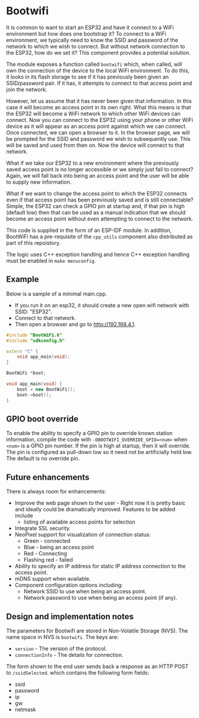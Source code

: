 # Bootwifi
It is common to want to start an ESP32 and have it connect to a WiFi environment but how does one bootstrap it?  To connect to a WiFi environment, we typically need to know the SSID and password of the network to which we wish to connect.  But without network connection to the ESP32, how do we set it?  This component provides a potential solution.

The module exposes a function called `bootwifi` which, when called, will own the connection of the device to the local WiFi environment.  To do this, it looks in its flash storage to see if it has previously been given an SSID/password pair.  If it has, it attempts to connect to that access point and join the network.

However, let us assume that it has never been given that information.  In this case it will become an access point in its own right.  What this means is that the ESP32 will become a WiFi network to which other WiFi devices can connect.  Now you can connect to the ESP32 using your phone or other WiFi device as it will appear as an access point against which we can connect.  Once connected, we can open a browser to it.  In the browser page, we will be prompted for the SSID and password we wish to subsequently use.  This will be saved and used from then on.  Now the device will connect to that network.

What if we take our ESP32 to a new environment where the previously saved access point is no longer accessible or we simply just fail to connect?  Again, we will fall back into being an access point and the user will be able to supply new information.

What if we want to change the access point to which the ESP32 connects even if that access point has been previously saved and is still connectable?  Simple, the ESP32 can check a GPIO pin at startup and, if that pin is high (default low) then that can be used as a manual indication that we should become an access point without even attempting to connect to the network.

This code is supplied in the form of an ESP-IDF module.  In addition, BootWiFi has a pre-requisite of the `cpp_utils` component also distributed as part of this repoistory.

The logic uses C++ exception handling and hence C++ exception handling must be enabled in `make menuconfig`.

## Example
Below is a sample of a minimal main.cpp.  
* If you run it on an esp32, it should create a new open wifi network with SSID: "ESP32".  
* Connect to that network. 
* Then open a browser and go to http://192.168.4.1.
```C++
#include "BootWiFi.h"
#include "sdkconfig.h"

extern "C" {
	void app_main(void);
}

BootWiFi *boot;

void app_main(void) {
	boot = new BootWiFi();
	boot->boot();
}
```

## GPIO boot override
To enable the ability to specify a GPIO pin to override known station information, compile the code with `-DBOOTWIFI_OVERRIDE_GPIO=<num>` when `<num>` is a GPIO pin number.  If the pin is high at startup, then it will override.  The pin is configured as pull-down low so it need not be artificially held low.  The default is no override pin.

## Future enhancements
There is always room for enhancements:

* Improve the web page shown to the user - Right now it is pretty basic and ideally could be dramatically improved.  Features to be added include
  - listing of available access points for selection
* Integrate SSL security.
* NeoPixel support for visualization of connection status:
  - Green - connected
  - Blue - being an access point
  - Red - Connecting
  - Flashing red - failed
* Ability to specify an IP address for static IP address connection to the access point.
* mDNS support when available.
* Component configuration options including:
  - Network SSID to use when being an access point.
  - Network password to use when being an access point (if any). 
  
## Design and implementation notes
The parameters for Bootwifi are stored in Non-Volatile Storage (NVS).  The name space in NVS
is `bootwifi`.  The keys are:

* `version` - The version of the protocol.
* `connectionInfo` - The details for connection.

The form shown to the end user sends back a response as an HTTP POST to `/ssidSelected`. which contains the following form fields:

* ssid
* password
* ip
* gw
* netmask
 